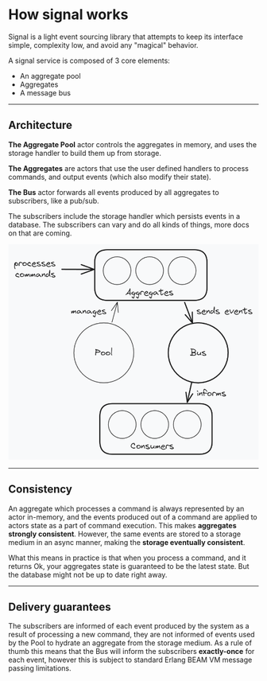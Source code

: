 # How signal works

Signal is a light event sourcing library that attempts to keep its interface simple, complexity low, and avoid any "magical" behavior.

A signal service is composed of 3 core elements:

-   An aggregate pool
-   Aggregates
-   A message bus

---

## Architecture

**The Aggregate Pool** actor controls the aggregates in memory, and uses the storage handler to build them up from storage.

**The Aggregates** are actors that use the user defined handlers to process commands, and output events (which also modify their state).

**The Bus** actor forwards all events produced by all aggregates to subscribers, like a pub/sub.

The subscribers include the storage handler which persists events in a database. The subscribers can vary and do all kinds of things, more docs on that are coming.

![alt text](how_signal_works.png)

---

## Consistency

An aggregate which processes a command is always represented by an actor in-memory, and the events produced out of a command are applied to actors state as a part of command execution. This makes **aggregates strongly consistent**. However, the same events are stored to a storage medium in an async manner, making the **storage eventually consistent**.

What this means in practice is that when you process a command, and it returns Ok, your aggregates state is guaranteed to be the latest state. But the database might not be up to date right away.

---

## Delivery guarantees

The subscribers are informed of each event produced by the system as a result of processing a new command, they are not informed of events used by the Pool to hydrate an aggregate from the storage medium. As a rule of thumb this means that the Bus will inform the subscribers **exactly-once** for each event, however this is subject to standard Erlang BEAM VM message passing limitations.
